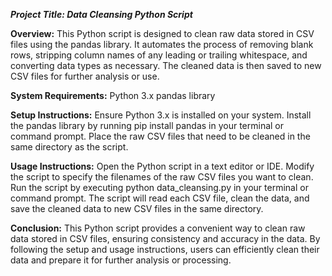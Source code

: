 ***Project Title: Data Cleansing Python Script***

**Overview:**
This Python script is designed to clean raw data stored in CSV files using the pandas library. It automates the process of removing blank rows, stripping column names of any leading or trailing whitespace, and converting data types as necessary. The cleaned data is then saved to new CSV files for further analysis or use.

**System Requirements:**
Python 3.x
pandas library

**Setup Instructions:**
Ensure Python 3.x is installed on your system.
Install the pandas library by running pip install pandas in your terminal or command prompt.
Place the raw CSV files that need to be cleaned in the same directory as the script.

**Usage Instructions:**
Open the Python script in a text editor or IDE.
Modify the script to specify the filenames of the raw CSV files you want to clean.
Run the script by executing python data_cleansing.py in your terminal or command prompt.
The script will read each CSV file, clean the data, and save the cleaned data to new CSV files in the same directory.

**Conclusion:**
This Python script provides a convenient way to clean raw data stored in CSV files, ensuring consistency and accuracy in the data. By following the setup and usage instructions, users can efficiently clean their data and prepare it for further analysis or processing.

